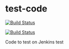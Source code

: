 # test-code

[![Build Status](http://140.211.168.153:8080/buildStatus/icon?job=broken-test)](http://140.211.168.153:8080/job/broken-test/)


[![Build Status](http://140.211.168.153:8080/buildStatus/icon?job=demo-build)](http://140.211.168.153:8080/job/demo-build/)


Code to test on Jenkins
test

